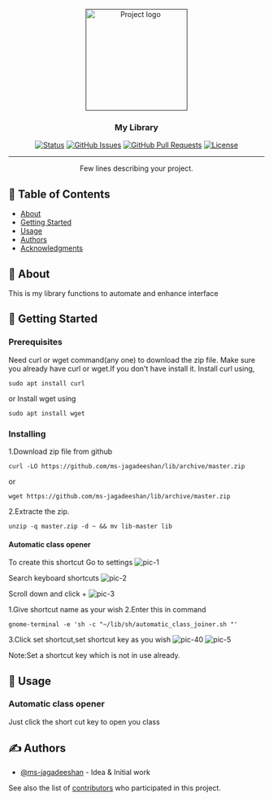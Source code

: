 <p align="center">
  <a href="" rel="noopener">
 <img width=200px height=200px src="https://i.imgur.com/6wj0hh6.jpg" alt="Project logo"></a>
</p>

<h3 align="center">My Library</h3>

<div align="center">

[![Status](https://img.shields.io/badge/status-active-success.svg)]()
[![GitHub Issues](https://img.shields.io/github/issues/kylelobo/The-Documentation-Compendium.svg)](https://github.com/ms-jagadeeshan/lib/issues)
[![GitHub Pull Requests](https://img.shields.io/github/issues-pr/kylelobo/The-Documentation-Compendium.svg)](https://github.com/ms-jagadeeshan/lib/pulls)
[![License](https://camo.githubusercontent.com/ad9ce5472ad34d6dd6f4e048fa14924db6834c3c49b82715c876517624a7ed0f/68747470733a2f2f696d672e736869656c64732e696f2f62616467652f6c6963656e73652d4343302d626c75652e737667)](/LICENSE)

</div>

---

<p align="center"> Few lines describing your project.
    <br> 
</p>

## 📝 Table of Contents

- [About](#about)
- [Getting Started](#getting_started)
- [Usage](#usage)
- [Authors](#authors)
- [Acknowledgments](#acknowledgement)

## 🧐 About <a name = "about"></a>

This is my library functions to automate and enhance interface 
## 🏁 Getting Started <a name = "getting_started"></a>
### Prerequisites

Need curl or wget command(any one) to download the zip file.
Make sure you already have curl or wget.If you don't have install it.
Install curl using,

```
sudo apt install curl
```
or
Install wget using

```
sudo apt install wget
```
### Installing

1.Download zip file from github


```
curl -LO https://github.com/ms-jagadeeshan/lib/archive/master.zip
```
or
```
wget https://github.com/ms-jagadeeshan/lib/archive/master.zip
```
2.Extracte the zip.

```
unzip -q master.zip -d ~ && mv lib-master lib
```
#### Automatic class opener
To create this shortcut
Go to settings
<img src="https://i.ibb.co/9NQmnHq/pic-1.png" alt="pic-1" border="0">

Search keyboard shortcuts
<img src="https://i.ibb.co/PwrNfJS/pic-2.png" alt="pic-2" border="0">

Scroll down and click + 
<img src="https://i.ibb.co/Y7sBB1S/pic-3.png" alt="pic-3" border="0">

1.Give shortcut name as your wish
2.Enter this in command
```
gnome-terminal -e 'sh -c "~/lib/sh/automatic_class_joiner.sh "'
```
3.Click set shortcut,set shortcut key as you wish
<img src="https://i.ibb.co/n6GBsgB/pic-40.png" alt="pic-40" border="0">
<img src="https://i.ibb.co/P4jNpn0/pic-5.png" alt="pic-5" border="0">


Note:Set a shortcut key which is not in use already.

## 🎈 Usage <a name="usage"></a>

### Automatic class opener
Just click the short cut key to open you class



## ✍️ Authors <a name = "authors"></a>

- [@ms-jagadeeshan](https://github.com/ms-jagadeeshan) - Idea & Initial work

See also the list of [contributors](https://github.com/kylelobo/ms-jagadeeshan/contributors) who participated in this project.
